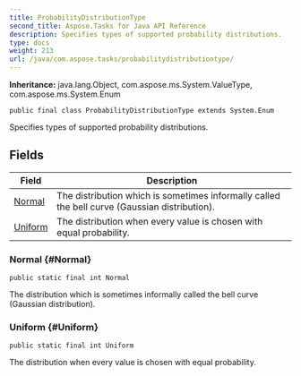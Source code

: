 ```yaml
---
title: ProbabilityDistributionType
second_title: Aspose.Tasks for Java API Reference
description: Specifies types of supported probability distributions.
type: docs
weight: 213
url: /java/com.aspose.tasks/probabilitydistributiontype/
---
```


**Inheritance:**
java.lang.Object, com.aspose.ms.System.ValueType, com.aspose.ms.System.Enum
```
public final class ProbabilityDistributionType extends System.Enum
```

Specifies types of supported probability distributions.
## Fields

| Field | Description |
| --- | --- |
| [Normal](#Normal) | The distribution which is sometimes informally called the bell curve (Gaussian distribution). |
| [Uniform](#Uniform) | The distribution when every value is chosen with equal probability. |
### Normal {#Normal}
```
public static final int Normal
```


The distribution which is sometimes informally called the bell curve (Gaussian distribution).

### Uniform {#Uniform}
```
public static final int Uniform
```


The distribution when every value is chosen with equal probability.

